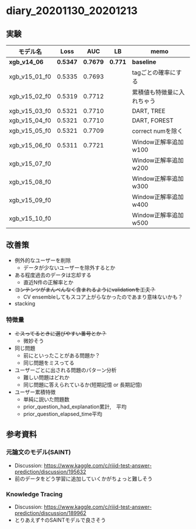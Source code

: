 # diary_20201130_20201213

## 実験
|モデル名|Loss|AUC|LB|memo|
|--|--|--|--|--|
|__xgb_v14_06__|__0.5347__|__0.7679__|__0.771__|__baseline__|
|xgb_v15_01_f0|0.5335|0.7693||tagごとの確率にする|
|xgb_v15_02_f0|0.5319|0.7712||累積値も特徴量に入れちゃう|
|xgb_v15_03_f0|0.5321|0.7710||DART, TREE|
|xgb_v15_04_f0|0.5321|0.7710||DART, FOREST|
|xgb_v15_05_f0|0.5321|0.7709||correct numを除く|
|xgb_v15_06_f0|0.5311|0.7721||Window正解率追加 w100|
|xgb_v15_07_f0||||Window正解率追加 w200|
|xgb_v15_08_f0||||Window正解率追加 w300|
|xgb_v15_09_f0||||Window正解率追加 w400|
|xgb_v15_10_f0||||Window正解率追加 w500|

## 改善策
- 例外的なユーザーを削除
  - データが少ないユーザーを除外するとか
- ある程度過去のデータは忘却する
  - 直近N件の正解率とか
- ~~コンテンツがまんべんなく含まれるようにvalidationを工夫？~~
  - CV ensembleしてもスコア上がらなかったのであまり意味ないかも？
- stacking

### 特徴量
- ~~ミスってるときに選びやすい番号とか？~~
  - 微妙そう
- 同じ問題
  - 前にといったことがある問題か？
  - 同じ問題をミスってる
- ユーザーごとに出される問題のパターン分析
  - 難しい問題はどれか
  - 同じ問題に答えられているか(短期記憶 or 長期記憶)
- ユーザー累積特徴
  - 単純に説いた問題数
  - prior_question_had_explanation累計,　平均
  - prior_question_elapsed_time平均


## 参考資料
### 元論文のモデル(SAINT)
- Discussion: https://www.kaggle.com/c/riiid-test-answer-prediction/discussion/195632
- 前のデータをどう学習に追加していくかがちょっと難しそう

### Knowledge Tracing
- Discussion: https://www.kaggle.com/c/riiid-test-answer-prediction/discussion/189962
- とりあえず↑のSAINTモデルで良さそう

